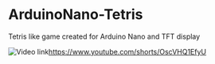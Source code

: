 # ArduinoNano-Tetris
Tetris like game created for Arduino Nano and TFT display

![Video link](https://github.com/user-attachments/assets/2f09d21a-963e-4eb6-bffe-05943e97cf36)https://www.youtube.com/shorts/OscVHQ1EfyU

